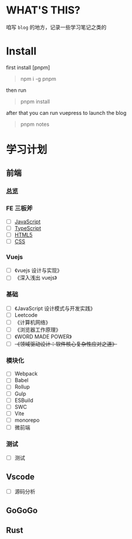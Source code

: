 # WHAT'S THIS?

咱写 `blog` 的地方，记录一些学习笔记之类的

# Install

first install [pnpm]

> npm i -g pnpm

then run

> pnpm install

after that you can run vuepress to launch the blog

> pnpm notes

# 学习计划

## 前端

### [总览](./apps/notes/docs/fe-quick-start/README.md)

### FE 三板斧

- [ ] [JavaScript](./apps/notes/docs/fe-quick-start/javascript/README.md)
- [ ] [TypeScript](./apps/notes/docs/fe-quick-start/typescript/README.md)
- [ ] [HTML5](./apps/notes/docs/fe-quick-start/html/README.md)
- [ ] [CSS](./apps/notes/docs/fe-quick-start/css/README.md)

### Vuejs

- [ ] 《vuejs 设计与实现》
- [ ] 《深入浅出 vuejs》

### 基础

- [ ] 《JavaScript 设计模式与开发实践》
- [ ] Leetcode
- [ ] 《计算机网络》
- [ ] 《浏览器工作原理》
- [ ] 《WORD MADE POWER》
- [ ] ~~《领域驱动设计：软件核心复杂性应对之道》~~

### 模块化

- [ ] Webpack
- [ ] Babel
- [ ] Rollup
- [ ] Gulp
- [ ] ESBuild
- [ ] SWC
- [ ] Vite
- [ ] monorepo
- [ ] 微前端

### 测试

- [ ] 测试

## Vscode

- [ ] 源码分析

## GoGoGo

## Rust
